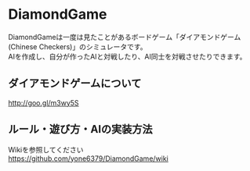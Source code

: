 # DiamondGame
DiamondGameは一度は見たことがあるボードゲーム「ダイアモンドゲーム(Chinese Checkers)」のシミュレータです。  
AIを作成し、自分が作ったAIと対戦したり、AI同士を対戦させたりできます。  

## ダイアモンドゲームについて
http://goo.gl/m3wy5S

## ルール・遊び方・AIの実装方法
Wikiを参照してください  
https://github.com/yone6379/DiamondGame/wiki
